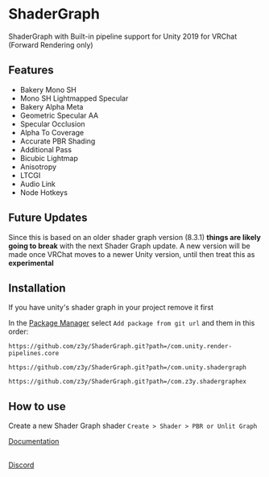 # ShaderGraph
ShaderGraph with Built-in pipeline support for Unity 2019 for VRChat (Forward Rendering only)

## Features
- Bakery Mono SH
- Mono SH Lightmapped Specular
- Bakery Alpha Meta
- Geometric Specular AA
- Specular Occlusion
- Alpha To Coverage
- Accurate PBR Shading
- Additional Pass
- Bicubic Lightmap
- Anisotropy
- LTCGI
- Audio Link
- Node Hotkeys 

## Future Updates
Since this is based on an older shader graph version (8.3.1) **things are likely going to break**  with the next Shader Graph update. A new version will be made once VRChat moves to a newer Unity version, until then treat this as **experimental**


## Installation
If you have unity's shader graph in your project remove it first

In the [Package Manager](https://user-images.githubusercontent.com/33181641/210658098-851627b9-c67d-4fab-a493-94e2c8bb53e3.png) select `Add package from git url` and them in this order:

`https://github.com/z3y/ShaderGraph.git?path=/com.unity.render-pipelines.core`

`https://github.com/z3y/ShaderGraph.git?path=/com.unity.shadergraph`

`https://github.com/z3y/ShaderGraph.git?path=/com.z3y.shadergraphex`

## How to use
Create a new Shader Graph shader `Create > Shader > PBR or Unlit Graph`

[Documentation](https://github.com/z3y/ShaderGraph/blob/main/Documentation.md)

##

[Discord](https://discord.gg/bw46tKgRFT)
